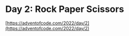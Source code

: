 # Day 2: Rock Paper Scissors

[https://adventofcode.com/2022/day/2](https://adventofcode.com/2022/day/2)
